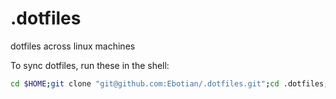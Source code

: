 # .dotfiles
dotfiles across linux machines

To sync dotfiles, run these in the shell:

```bash
cd $HOME;git clone "git@github.com:Ebotian/.dotfiles.git";cd .dotfiles;./init.sh
```
